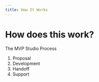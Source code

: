 ```yaml
---
title: How It Works
---
```

# How does this work?

The MVP Studio Process

1. Proposal
1. Development
1. Handoff
1. Support
